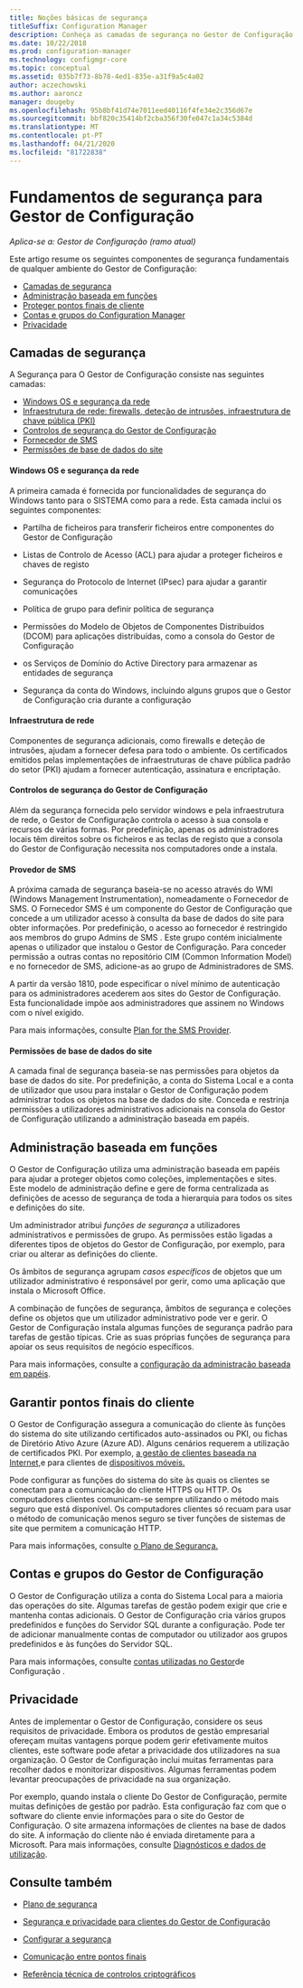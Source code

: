 ```yaml
---
title: Noções básicas de segurança
titleSuffix: Configuration Manager
description: Conheça as camadas de segurança no Gestor de Configuração.
ms.date: 10/22/2018
ms.prod: configuration-manager
ms.technology: configmgr-core
ms.topic: conceptual
ms.assetid: 035b7f73-8b78-4ed1-835e-a31f9a5c4a02
author: aczechowski
ms.author: aaroncz
manager: dougeby
ms.openlocfilehash: 95b8bf41d74e7011eed40116f4fe34e2c356d67e
ms.sourcegitcommit: bbf820c35414bf2cba356f30fe047c1a34c5384d
ms.translationtype: MT
ms.contentlocale: pt-PT
ms.lasthandoff: 04/21/2020
ms.locfileid: "81722838"
---
```

# <a name="fundamentals-of-security-for-configuration-manager"></a>Fundamentos de segurança para Gestor de Configuração

*Aplica-se a: Gestor de Configuração (ramo atual)*

Este artigo resume os seguintes componentes de segurança fundamentais de qualquer ambiente do Gestor de Configuração:
- [Camadas de segurança](#bkmk_layers)
- [Administração baseada em funções](#bkmk_rba)
- [Proteger pontos finais de cliente](#bkmk_endpoints)
- [Contas e grupos do Configuration Manager](#bkmk_accounts)
- [Privacidade](#bkmk_privacy)

## <a name="security-layers"></a><a name="bkmk_layers"></a>Camadas de segurança

A Segurança para O Gestor de Configuração consiste nas seguintes camadas: 
- [Windows OS e segurança da rede](#bkmk_layer-windows)
- [Infraestrutura de rede: firewalls, deteção de intrusões, infraestrutura de chave pública (PKI)](#bkmk_layer-network)
- [Controlos de segurança do Gestor de Configuração](#bkmk_layer-cm)
- [Fornecedor de SMS](#bkmk_layer-provider)
- [Permissões de base de dados do site](#bkmk_layer-db)

#### <a name="windows-os-and-network-security"></a><a name="bkmk_layer-windows"></a>Windows OS e segurança da rede
A primeira camada é fornecida por funcionalidades de segurança do Windows tanto para o SISTEMA como para a rede. Esta camada inclui os seguintes componentes:  

-   Partilha de ficheiros para transferir ficheiros entre componentes do Gestor de Configuração  

-   Listas de Controlo de Acesso (ACL) para ajudar a proteger ficheiros e chaves de registo  

-   Segurança do Protocolo de Internet (IPsec) para ajudar a garantir comunicações  

-   Política de grupo para definir política de segurança  

-   Permissões do Modelo de Objetos de Componentes Distribuídos (DCOM) para aplicações distribuídas, como a consola do Gestor de Configuração  

-   os Serviços de Domínio do Active Directory para armazenar as entidades de segurança  

-   Segurança da conta do Windows, incluindo alguns grupos que o Gestor de Configuração cria durante a configuração  

#### <a name="network-infrastructure"></a><a name="bkmk_layer-network"></a>Infraestrutura de rede

Componentes de segurança adicionais, como firewalls e deteção de intrusões, ajudam a fornecer defesa para todo o ambiente. Os certificados emitidos pelas implementações de infraestruturas de chave pública padrão do setor (PKI) ajudam a fornecer autenticação, assinatura e encriptação.  

#### <a name="configuration-manager-security-controls"></a><a name="bkmk_layer-cm"></a>Controlos de segurança do Gestor de Configuração

Além da segurança fornecida pelo servidor windows e pela infraestrutura de rede, o Gestor de Configuração controla o acesso à sua consola e recursos de várias formas. Por predefinição, apenas os administradores locais têm direitos sobre os ficheiros e as teclas de registo que a consola do Gestor de Configuração necessita nos computadores onde a instala.  

#### <a name="sms-provider"></a><a name="bkmk_layer-provider"></a>Provedor de SMS

A próxima camada de segurança baseia-se no acesso através do WMI (Windows Management Instrumentation), nomeadamente o Fornecedor de SMS. O Fornecedor SMS é um componente do Gestor de Configuração que concede a um utilizador acesso à consulta da base de dados do site para obter informações. Por predefinição, o acesso ao fornecedor é restringido aos membros do grupo Admins de SMS . Este grupo contém inicialmente apenas o utilizador que instalou o Gestor de Configuração. Para conceder permissão a outras contas no repositório CIM (Common Information Model) e no fornecedor de SMS, adicione-as ao grupo de Administradores de SMS.  

A partir da versão 1810, pode especificar o nível mínimo de autenticação para os administradores acederem aos sites do Gestor de Configuração. Esta funcionalidade impõe aos administradores que assinem no Windows com o nível exigido. <!--1357013-->  

Para mais informações, consulte [Plan for the SMS Provider](../plan-design/hierarchy/plan-for-the-sms-provider.md).

#### <a name="site-database-permissions"></a><a name="bkmk_layer-db"></a>Permissões de base de dados do site

A camada final de segurança baseia-se nas permissões para objetos da base de dados do site. Por predefinição, a conta do Sistema Local e a conta de utilizador que usou para instalar o Gestor de Configuração podem administrar todos os objetos na base de dados do site. Conceda e restrinja permissões a utilizadores administrativos adicionais na consola do Gestor de Configuração utilizando a administração baseada em papéis.  



## <a name="role-based-administration"></a><a name="bkmk_rba"></a>Administração baseada em funções  

 O Gestor de Configuração utiliza uma administração baseada em papéis para ajudar a proteger objetos como coleções, implementações e sites. Este modelo de administração define e gere de forma centralizada as definições de acesso de segurança de toda a hierarquia para todos os sites e definições do site. 

 Um administrador atribui *funções de segurança* a utilizadores administrativos e permissões de grupo. As permissões estão ligadas a diferentes tipos de objetos do Gestor de Configuração, por exemplo, para criar ou alterar as definições do cliente. 

 Os âmbitos de segurança agrupam *casos específicos* de objetos que um utilizador administrativo é responsável por gerir, como uma aplicação que instala o Microsoft Office. 

 A combinação de funções de segurança, âmbitos de segurança e coleções define os objetos que um utilizador administrativo pode ver e gerir. O Gestor de Configuração instala algumas funções de segurança padrão para tarefas de gestão típicas. Crie as suas próprias funções de segurança para apoiar os seus requisitos de negócio específicos.  

 Para mais informações, consulte a [configuração da administração baseada em papéis](../servers/deploy/configure/configure-role-based-administration.md).  



## <a name="securing-client-endpoints"></a><a name="bkmk_endpoints"></a>Garantir pontos finais do cliente  

 O Gestor de Configuração assegura a comunicação do cliente às funções do sistema do site utilizando certificados auto-assinados ou PKI, ou fichas de Diretório Ativo Azure (Azure AD). Alguns cenários requerem a utilização de certificados PKI. Por exemplo, [a gestão de clientes baseada na Internet,](../clients/manage/plan-internet-based-client-management.md)e para clientes de [dispositivos móveis.](../../mdm/plan-design/plan-on-premises-mdm.md)  

 Pode configurar as funções do sistema do site às quais os clientes se conectam para a comunicação do cliente HTTPS ou HTTP. Os computadores clientes comunicam-se sempre utilizando o método mais seguro que está disponível. Os computadores clientes só recuam para usar o método de comunicação menos seguro se tiver funções de sistemas de site que permitem a comunicação HTTP.  

 Para mais informações, consulte [o Plano de Segurança.](../plan-design/security/plan-for-security.md)



## <a name="configuration-manager-accounts-and-groups"></a><a name="bkmk_accounts"></a>Contas e grupos do Gestor de Configuração  

 O Gestor de Configuração utiliza a conta do Sistema Local para a maioria das operações do site. Algumas tarefas de gestão podem exigir que crie e mantenha contas adicionais. O Gestor de Configuração cria vários grupos predefinidos e funções do Servidor SQL durante a configuração. Pode ter de adicionar manualmente contas de computador ou utilizador aos grupos predefinidos e às funções do Servidor SQL.  

 Para mais informações, consulte [contas utilizadas no Gestor](../plan-design/hierarchy/accounts.md)de Configuração .  



## <a name="privacy"></a><a name="bkmk_privacy"></a>Privacidade  

 Antes de implementar o Gestor de Configuração, considere os seus requisitos de privacidade. Embora os produtos de gestão empresarial ofereçam muitas vantagens porque podem gerir efetivamente muitos clientes, este software pode afetar a privacidade dos utilizadores na sua organização. O Gestor de Configuração inclui muitas ferramentas para recolher dados e monitorizar dispositivos. Algumas ferramentas podem levantar preocupações de privacidade na sua organização.  

 Por exemplo, quando instala o cliente Do Gestor de Configuração, permite muitas definições de gestão por padrão. Esta configuração faz com que o software do cliente envie informações para o site do Gestor de Configuração. O site armazena informações de clientes na base de dados do site. A informação do cliente não é enviada diretamente para a Microsoft. Para mais informações, consulte [Diagnósticos e dados de utilização](../plan-design/diagnostics/diagnostics-and-usage-data.md).



## <a name="see-also"></a>Consulte também

- [Plano de segurança](../plan-design/security/plan-for-security.md)  

- [Segurança e privacidade para clientes do Gestor de Configuração](../clients/deploy/plan/security-and-privacy-for-clients.md)  

- [Configurar a segurança](../plan-design/security/configure-security.md)   

- [Comunicação entre pontos finais](../plan-design/hierarchy/communications-between-endpoints.md)  

- [Referência técnica de controlos criptográficos](../plan-design/security/cryptographic-controls-technical-reference.md)  
